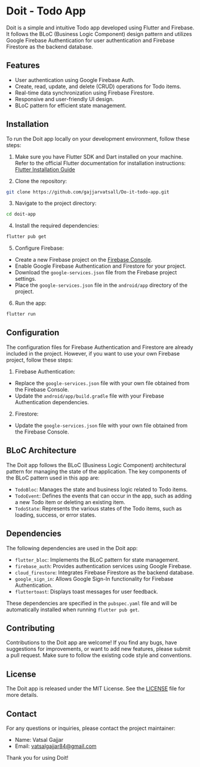 # Doit - Todo App

Doit is a simple and intuitive Todo app developed using Flutter and Firebase. It follows the BLoC (Business Logic Component) design pattern and utilizes Google Firebase Authentication for user authentication and Firebase Firestore as the backend database.

## Features

- User authentication using Google Firebase Auth.
- Create, read, update, and delete (CRUD) operations for Todo items.
- Real-time data synchronization using Firebase Firestore.
- Responsive and user-friendly UI design.
- BLoC pattern for efficient state management.

## Installation

To run the Doit app locally on your development environment, follow these steps:

1. Make sure you have Flutter SDK and Dart installed on your machine. Refer to the official Flutter documentation for installation instructions: [Flutter Installation Guide](https://flutter.dev/docs/get-started/install)

2. Clone the repository:

```bash
git clone https://github.com/gajjarvatsall/Do-it-todo-app.git
```

3. Navigate to the project directory:

  
```bash
cd doit-app
```

4. Install the required dependencies:

  
```bash
flutter pub get
```

5. Configure Firebase:

- Create a new Firebase project on the [Firebase Console](https://console.firebase.google.com).
- Enable Google Firebase Authentication and Firestore for your project.
- Download the `google-services.json` file from the Firebase project settings.
- Place the `google-services.json` file in the `android/app` directory of the project.

6. Run the app:

  
```bash
flutter run
```

## Configuration

The configuration files for Firebase Authentication and Firestore are already included in the project. However, if you want to use your own Firebase project, follow these steps:

1. Firebase Authentication:

- Replace the `google-services.json` file with your own file obtained from the Firebase Console.
- Update the `android/app/build.gradle` file with your Firebase Authentication dependencies.

2. Firestore:

- Update the `google-services.json` file with your own file obtained from the Firebase Console.

## BLoC Architecture

The Doit app follows the BLoC (Business Logic Component) architectural pattern for managing the state of the application. The key components of the BLoC pattern used in this app are:

- `TodoBloc`: Manages the state and business logic related to Todo items.
- `TodoEvent`: Defines the events that can occur in the app, such as adding a new Todo item or deleting an existing item.
- `TodoState`: Represents the various states of the Todo items, such as loading, success, or error states.

## Dependencies

The following dependencies are used in the Doit app:

- `flutter_bloc`: Implements the BLoC pattern for state management.
- `firebase_auth`: Provides authentication services using Google Firebase.
- `cloud_firestore`: Integrates Firebase Firestore as the backend database.
- `google_sign_in`: Allows Google Sign-In functionality for Firebase Authentication.
- `fluttertoast`: Displays toast messages for user feedback.

These dependencies are specified in the `pubspec.yaml` file and will be automatically installed when running `flutter pub get`.

## Contributing

Contributions to the Doit app are welcome! If you find any bugs, have suggestions for improvements, or want to add new features, please submit a pull request. Make sure to follow the existing code style and conventions.

## License

The Doit app is released under the MIT License. See the [LICENSE](LICENSE) file for more details.

## Contact

For any questions or inquiries, please contact the project maintainer:

- Name: Vatsal Gajjar
- Email: vatsalgajjar84@gmail.com

Thank you for using Doit!
